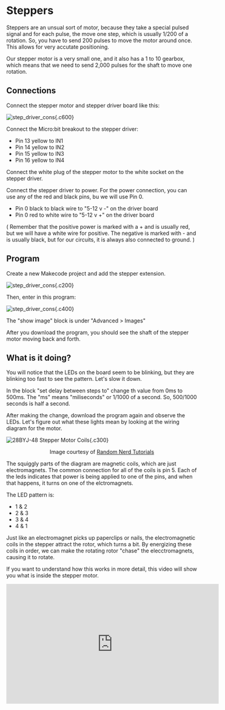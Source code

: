 # Steppers

Steppers are an unsual sort of motor, because they take a special pulsed signal
and for each pulse, the move one step, which is usually 1/200 of a rotation. So,
you have to send 200 pulses to move the motor around once. This allows for very
accutate positioning. 

Our stepper motor is a very small one, and it also has a 1 to 10 gearbox, which
means that we need to send 2,000 pulses for the shaft to move one rotation. 

## Connections

Connect the stepper motor and stepper driver board like this:

![step_driver_cons](/images/stepper-connections.png){.c600}

Connect the Micro:bit breakout to the stepper driver:

* Pin 13 yellow to IN1
* Pin 14 yellow to IN2
* Pin 15 yellow to IN3
* Pin 16 yellow to IN4

Connect the white plug of the stepper motor to the white socket
on the stepper driver. 

Connect the stepper driver to power. For the power connection, 
you can use any of the red and black pins, bu we will use Pin 0.

* Pin 0 black to black wire to "5-12 v -" on the driver board
* Pin 0 red to white wire to "5-12 v +" on the driver board

( Remember that the positive power is marked with a + and is usually red, but we
will have a white wire for positive. The negative is marked with - and is
usually black, but for our circuits, it is always also connected to ground. )

## Program

Create a new Makecode project and add the stepper extension. 

![step_driver_cons](/images/stepper-extension.png){.c200}

Then, enter in this program:

![step_driver_cons](/images/stepper-program.png){.c400}

The "show image" block is under "Advanced > Images"

After you download the program, you should see the shaft of the stepper motor
moving back and forth. 

## What is it doing?

You will notice that the LEDs on the board seem to be blinking, but they are
blinking too fast to see the pattern. Let's slow it down. 

In the block "set delay between steps to" change th value from 0ms to 500ms. The
"ms" means "miliseconds" or 1/1000 of a second. So, 500/1000 seconds is half a
second. 

After making the change, download the program again and observe the LEDs. Let's
figure out what these lights mean by looking at the wiring diagram for the
motor. 

![28BYJ-48 Stepper Motor Coils](https://i0.wp.com/randomnerdtutorials.com/wp-content/uploads/2021/07/28BYJ-48-stepper-motor-coils.png){.c300}


<p style="text-align: center;">Image courtesy of 
<a href="https://randomnerdtutorials.com/esp32-stepper-motor-28byj-48-uln2003/">Random Nerd Tutorials</a></p>


The squiggly parts of the diagram are magnetic coils, which are just
electromagnets. The common connection for all of the coils is pin 5. Each of the
leds indicates that power is being applied to one of the pins, and when that
happens, it turns on one of the elctromagnets. 

 The LED pattern is:

* 1 & 2
* 2 & 3
* 3 & 4
* 4 & 1

Just like an electromagnet picks up paperclips or nails, the electromagnetic
coils in the stepper attract the rotor, which turns a bit. By energizing these
coils in order, we can make the rotating rotor "chase" the elecctromagnets,
causing it to rotate. 

If you want to understand how this works in more detail, this video will show
you what is inside the stepper motor. 

<iframe width="560" height="315" src="https://www.youtube.com/embed/15K9N1yVnhc?si=-cb7BW_i3sVBzvKy" title="YouTube video player" frameborder="0" allow="accelerometer; autoplay; clipboard-write; encrypted-media; gyroscope; picture-in-picture; web-share" referrerpolicy="strict-origin-when-cross-origin" allowfullscreen></iframe>
